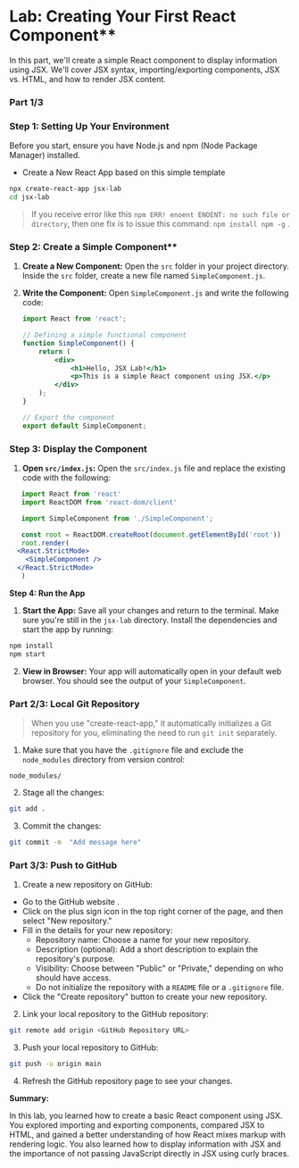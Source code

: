 # Lab: Creating Your First React Component**

In this part, we'll create a simple React component to display information using JSX. We'll cover JSX syntax, importing/exporting components, JSX vs. HTML, and how to render JSX content.

### Part 1/3

### Step 1: Setting Up Your Environment

Before you start, ensure you have Node.js and npm (Node Package Manager) installed.

- Create a New React App based on this simple template 

```sh
npx create-react-app jsx-lab
cd jsx-lab
```
 
> If you receive error like this `npm ERR! enoent ENOENT: no such file or directory`, then one fix is to issue this command: `npm install npm -g` . 


### Step 2: Create a Simple Component**

1. **Create a New Component:**
   Open the `src` folder in your project directory. Inside the `src` folder, create a new file named `SimpleComponent.js`.

2. **Write the Component:**
   Open `SimpleComponent.js` and write the following code:

   ```jsx
   import React from 'react';

   // Defining a simple functional component
   function SimpleComponent() {
       return (
           <div>
               <h1>Hello, JSX Lab!</h1>
               <p>This is a simple React component using JSX.</p>
           </div>
       );
   }

   // Export the component
   export default SimpleComponent;
   ```

### Step 3: Display the Component

1. **Open `src/index.js`:**
   Open the `src/index.js` file and replace the existing code with the following:

```jsx
   import React from 'react'
   import ReactDOM from 'react-dom/client'

   import SimpleComponent from './SimpleComponent';

   const root = ReactDOM.createRoot(document.getElementById('root'))
   root.render(
  <React.StrictMode>
    <SimpleComponent />
  </React.StrictMode>
   )
```

**Step 4: Run the App**

1. **Start the App:**
   Save all your changes and return to the terminal. Make sure you're still in the `jsx-lab` directory. Install the dependencies and start the app by running:
```sh
npm install
npm start
```

2. **View in Browser:**
   Your app will automatically open in your default web browser. You should see the output of your `SimpleComponent`.




### Part 2/3: Local Git Repository

> When you use "create-react-app," it automatically initializes a Git repository for you, eliminating the need to run `git init` separately.

1. Make sure that you have the `.gitignore` file and exclude the `node_modules` directory from version control:

```
node_modules/
```

2. Stage all the changes:

```bash
git add .
```

3. Commit the changes:

```bash
git commit -m  "Add message here"

```

### Part 3/3: Push to GitHub

1. Create a new repository on GitHub:

- Go to the GitHub website .
- Click on the plus sign icon in the top right corner of the page, and then select "New repository."
- Fill in the details for your new repository:
   - Repository name: Choose a name for your new repository.
   - Description (optional): Add a short description to explain the repository's purpose.
   - Visibility: Choose between "Public" or "Private," depending on who should have access.
   - Do not initialize the repository with a `README` file or a `.gitignore` file.
- Click the "Create repository" button to create your new repository.


2. Link your local repository to the GitHub repository:

```bash
git remote add origin <GitHub Repository URL>
```

3. Push your local repository to GitHub:

```bash
git push -u origin main
```

4. Refresh the GitHub repository page to see your changes.




**Summary:**

In this lab, you learned how to create a basic React component using JSX. You explored importing and exporting components, compared JSX to HTML, and gained a better understanding of how React mixes markup with rendering logic. You also learned how to display information with JSX and the importance of not passing JavaScript directly in JSX using curly braces.

<!-- Links -->
[degit]:https://github.com/Rich-Harris/degit
